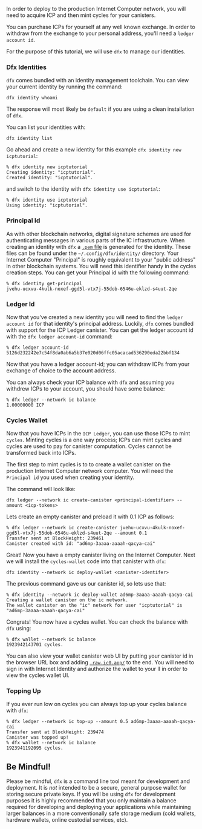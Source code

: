 In order to deploy to the production Internet Computer network, you will need to acquire ICP and then mint cycles for your canisters.

You can purchase ICPs for yourself at any well known exchange. In order to withdraw from the exchange to your personal address, you'll need a `ledger account id`.

For the purpose of this tutorial, we will use `dfx` to manage our identities.

### Dfx Identities

`dfx` comes bundled with an identity management toolchain. You can view your current identity by running the command:

```
dfx identity whoami
```

The response will most likely be `default` if you are using a clean installation of `dfx`.

You can list your identities with:
```
dfx identity list
```

Go ahead and create a new identity for this example `dfx identity new icptutorial`:

```
% dfx identity new icptutorial
Creating identity: "icptutorial".
Created identity: "icptutorial".
```

and switch to the identity with `dfx identity use icptutorial`:

```
% dfx identity use icptutorial
Using identity: "icptutorial".
```

### Principal Id
As with other blockchain networks, digital signature schemes are used for authenticating messages in various parts of the IC infrastructure. When creating an identity with `dfx` a [`.pem` file](https://en.wikipedia.org/wiki/Privacy-Enhanced_Mail) is generated for the identity. These files can be found under the `~/.config/dfx/identity/` directory. Your Internet Computer "Principal" is roughly equivalent to your "public address" in other blockchain systems. You will need this identifier handy in the cycles creation steps. You can get your Principal id with the following command:

```
% dfx identity get-principal
jvehu-ucxvu-4kulk-noxef-ggd5l-vtx7j-55dob-6546u-eklzd-s4uut-2qe
```

### Ledger Id

Now that you've created a new identity you will need to find the `ledger account id` for that identity's principal address. Luckily, `dfx` comes bundled with support for the ICP Ledger canister. You can get the ledger account id with the `dfx ledger account-id` command:

```
% dfx ledger account-id
5126d232242e7c54f8da0ab6a5b37e020d06ffc05acacad536290eda22bbf134
```

Now that you have a ledger account-id; you can withdraw ICPs from your exchange of choice to the account address.

You can always check your ICP balance with `dfx` and assuming you withdrew ICPs to your account, you should have some balance:

```
% dfx ledger --network ic balance
1.00000000 ICP
```

### Cycles Wallet

Now that you have ICPs in the `ICP Ledger`, you can use those ICPs to mint `cycles`. Minting cycles is a one way process; ICPs can mint cycles and cycles are used to pay for canister computation. Cycles cannot be transformed back into ICPs.

The first step to mint cycles is to to create a wallet canister on the production Internet Computer network computer. You will need the `Principal id` you used when creating your identity.

The command will look like:
```
dfx ledger --network ic create-canister <principal-identifier> --amount <icp-tokens>
```

Lets create an empty canister and preload it with 0.1 ICP as follows:
```
% dfx ledger --network ic create-canister jvehu-ucxvu-4kulk-noxef-ggd5l-vtx7j-55dob-6546u-eklzd-s4uut-2qe --amount 0.1
Transfer sent at BlockHeight: 239461
Canister created with id: "ad6mp-3aaaa-aaaah-qacya-cai"
```

Great! Now you have a empty canister living on the Internet Computer. Next we will install the `cycles-wallet` code into that canister with `dfx`:

```
dfx identity --network ic deploy-wallet <canister-identifer>
```

The previous command gave us our canister id, so lets use that:

```
% dfx identity --network ic deploy-wallet ad6mp-3aaaa-aaaah-qacya-cai
Creating a wallet canister on the ic network.
The wallet canister on the "ic" network for user "icptutorial" is "ad6mp-3aaaa-aaaah-qacya-cai"
```

Congrats! You now have a cycles wallet. You can check the balance with `dfx` using:

```
% dfx wallet --network ic balance
1923942143701 cycles.
```

You can also view your wallet canister web UI by putting your canister id in the browser URL box and adding [`.raw.ic0.app/`](https://ad6mp-3aaaa-aaaah-qacya-cai.raw.ic0.app/) to the end. You will need to sign in with Internet Identity and authorize the wallet to your II in order to view the cycles wallet UI.

### Topping Up

If you ever run low on cycles you can always top up your cycles balance with `dfx`:

```
% dfx ledger --network ic top-up --amount 0.5 ad6mp-3aaaa-aaaah-qacya-cai
Transfer sent at BlockHeight: 239474
Canister was topped up!
% dfx wallet --network ic balance
1923941192095 cycles.
```

## Be Mindful!

Please be mindful, `dfx` is a command line tool meant for development and deployment. It is *not* intended to be a secure, general purpose wallet for storing secure private keys. If you will be using `dfx` for development purposes it is highly recommended that you only maintain a balance required for developing and deploying your applications while maintaining larger balances in a more conventionally safe storage medium (cold wallets, hardware wallets, online custodial services, etc).